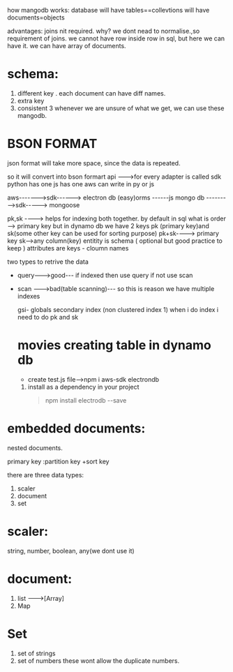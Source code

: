 how mangodb works:
database will have
tables==collevtions will have
documents=objects

advantages:
joins nit required.
why?
we dont nead to normalise.,so requirement of joins.
we cannot have row inside row in sql, but here we can have it.
we can have array of documents.

# schema:

1. different key
   . each document can have diff names.
2. extra key
3. consistent
   3 whenever we are unsure of what we get, we can use these mangodb.

# BSON FORMAT

json format will take more space, since the data is repeated.

so it will convert into bson formart
api --->for every adapter is called sdk
python has one js has one
aws can write in py or js

aws------->sdk------> electron db (easy)orms
------js
mongo db --------->sdk-----> mongoose

pk,sk ----> helps for indexing both together.
by default in sql what is order --> primary key
but in dynamo db we have 2 keys pk (primary key)and sk(some other key can be used for sorting purpose)
pk+sk----> primary key
sk-->any column(key)
entitity is schema ( optional but good practice to keep )
attributes are keys - cloumn names

two types to retrive the data

- query--->good--- if indexed then use query if not use scan
- scan --->bad(table scanning)---
  so this is reason we have multiple indexes

  gsi- globals secondary index (non clustered index 1)
  when i do index i need to do pk and sk

  # movies creating table in dynamo db

  - create test.js file-->npm i aws-sdk electrondb

  1. install as a dependency in your project
     > npm install electrodb --save

# embedded documents:

nested documents.

primary key :partition key +sort key

there are three data types:

1. scaler
2. document
3. set

# scaler:

string,
number,
boolean,
any(we dont use it)

# document:

1. list --->[Array]
2. Map

# Set

1. set of strings
2. set of numbers
   these wont allow the duplicate numbers.
